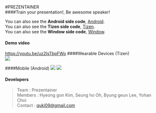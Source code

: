 #PREZENTAINER  
####Train your presentation!, Be awesome speaker!

You can also see the **Android side code**, [Android](https://github.com/quki/PREZENTAINER/tree/master/Android).  
You can also see the **Tizen side code**, [Tizen](https://github.com/quki/PREZENTAINER/tree/master/Tizen-S2).  
You can also see the **Window side code**, [Window](https://github.com/quki/PREZENTAINER/tree/master/Window).  
#### Demo video
https://youtu.be/uz2IsTbpFWo
####Wearable Devices (Tizen)  
![](http://d2ylz7oz0qe74q.cloudfront.net/prezentainer/gif/gear_static2.png)

####Mobile (Android) 
![](http://d2ylz7oz0qe74q.cloudfront.net/prezentainer/gif/connect2.gif)     ![](http://d2ylz7oz0qe74q.cloudfront.net/prezentainer/gif/graph2.gif)
 
#### Developers
>Team : Prezentainer  
Members : Hyeong gon Kim, Seung ho Oh, Byung geun Lee, Yohan Choi  
Contact : quki09@gmail.com
